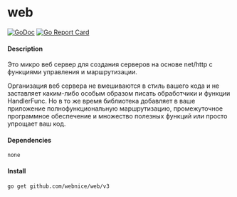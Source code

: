 # web

[![GoDoc](https://godoc.org/github.com/webnice/web/v3?status.png)](http://godoc.org/github.com/webnice/web/v3)
[![Go Report Card](https://goreportcard.com/badge/github.com/webnice/web)](https://goreportcard.com/report/github.com/webnice/web)

#### Description
Это микро веб сервер для создания серверов на основе net/http с функциями управления и маршрутизации.

Организация веб сервера не вмешиваются в стиль вашего кода и не заставляет каким-либо особым образом писать обработчики и функции HandlerFunc.
Но в то же время библиотека добавляет в ваше приложение полнофункциональную маршрутизацию,
промежуточное программное обеспечение и множество полезных функций или просто упрощает ваш код.


#### Dependencies

	none


#### Install
```bash
go get github.com/webnice/web/v3
```
